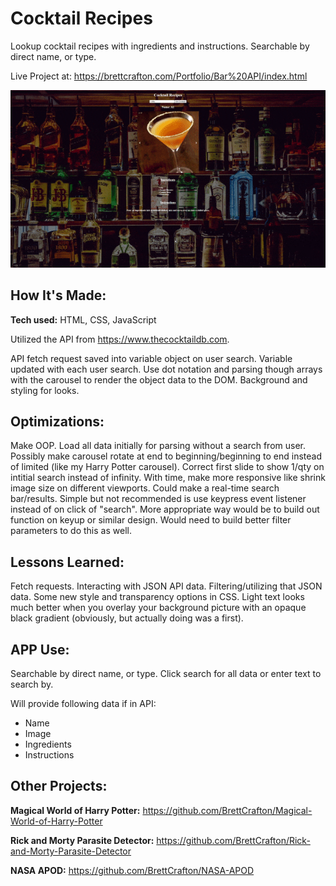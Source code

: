 # Cocktail Recipes

Lookup cocktail recipes with ingredients and instructions. Searchable by direct name, or type.

Live Project at: <a href="https://brettcrafton.com/Portfolio/Bar%20API/index.html" target="_blank" rel="noreferrer"> https://brettcrafton.com/Portfolio/Bar%20API/index.html </a>

<a href="https://brettcrafton.com/Portfolio/Bar%20API/index.html" target="_blank" rel="noreferrer"> <img src="https://github.com/BrettCrafton/BrettCrafton/blob/main/assets/Cocktail%20Recipe%20gif.gif?raw=true" alt="project example"/> </a>

## How It's Made:

**Tech used:** HTML, CSS, JavaScript

Utilized the API from https://www.thecocktaildb.com.

API fetch request saved into variable object on user search. Variable updated with each user search. Use dot notation and parsing though arrays with the carousel to render the object data to the DOM. Background and styling for looks. 

## Optimizations:

Make OOP. Load all data initially for parsing without a search from user. Possibly make carousel rotate at end to beginning/beginning to end instead of limited (like my Harry Potter carousel). Correct first slide to show 1/qty on intitial search instead of infinity. With time, make more responsive like shrink image size on different viewports. Could make a real-time search bar/results. Simple but not recommended is use keypress event listener instead of on click of "search". More appropriate way would be to build out function on keyup or similar design. Would need to build better filter parameters to do this as well.

## Lessons Learned:

Fetch requests. Interacting with JSON API data. Filtering/utilizing that JSON data. Some new style and transparency options in CSS. Light text looks much better when you overlay your background picture with an opaque black gradient (obviously, but actually doing was a first).

## APP Use:

Searchable by direct name, or type. Click search for all data or enter text to search by. 

Will provide following data if in API:

<ul>
  <li>Name</li>
  <li>Image</li>
  <li>Ingredients</li>
  <li>Instructions</li>
</ul>

## Other Projects:

**Magical World of Harry Potter:** https://github.com/BrettCrafton/Magical-World-of-Harry-Potter

**Rick and Morty Parasite Detector:** https://github.com/BrettCrafton/Rick-and-Morty-Parasite-Detector

**NASA APOD:** https://github.com/BrettCrafton/NASA-APOD

